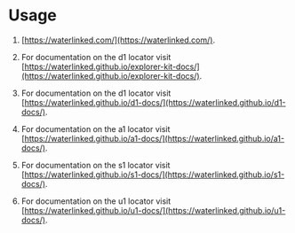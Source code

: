 # Usage

1. [https://waterlinked.com/](https://waterlinked.com/).


2. For documentation on the d1 locator visit [https://waterlinked.github.io/explorer-kit-docs/](https://waterlinked.github.io/explorer-kit-docs/).

3. For documentation on the d1 locator visit [https://waterlinked.github.io/d1-docs/](https://waterlinked.github.io/d1-docs/).

4. For documentation on the a1 locator visit [https://waterlinked.github.io/a1-docs/](https://waterlinked.github.io/a1-docs/).

5. For documentation on the s1 locator visit [https://waterlinked.github.io/s1-docs/](https://waterlinked.github.io/s1-docs/).

6. For documentation on the u1 locator visit [https://waterlinked.github.io/u1-docs/](https://waterlinked.github.io/u1-docs/).